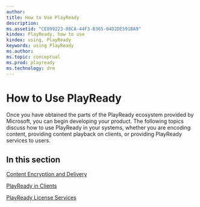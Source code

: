 ```yaml
---
author:
title: How to Use PlayReady
description:
ms.assetid: "CE899223-08CA-44F3-B365-04D2DE591BA9"
kindex: PlayReady, how to use
kindex: using, PlayReady
keywords: using PlayReady
ms.author:
ms.topic: conceptual
ms.prod: playready
ms.technology: drm
---
```



# How to Use PlayReady


Once you have obtained the parts of the PlayReady ecosystem provided by Microsoft, you can begin developing your product. The following topics discuss how to use PlayReady in your systems, whether you are encoding content, providing content playback on clients, or providing PlayReady services to users.

## In this section

[Content Encryption and Delivery](contentencryptionanddelivery.md)

[PlayReady in Clients](playreadyinclients.md)

[PlayReady License Services](playreadylicenseservices.md)


